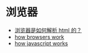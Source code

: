 # 浏览器

- [浏览器是如何解析 html 的？](https://juejin.im/post/5c1dde33f265da61776bf49a)
- [how browsers work](https://www.html5rocks.com/zh/tutorials/internals/howbrowserswork/)
- [how javascript works](https://github.com/Troland/how-javascript-works)
